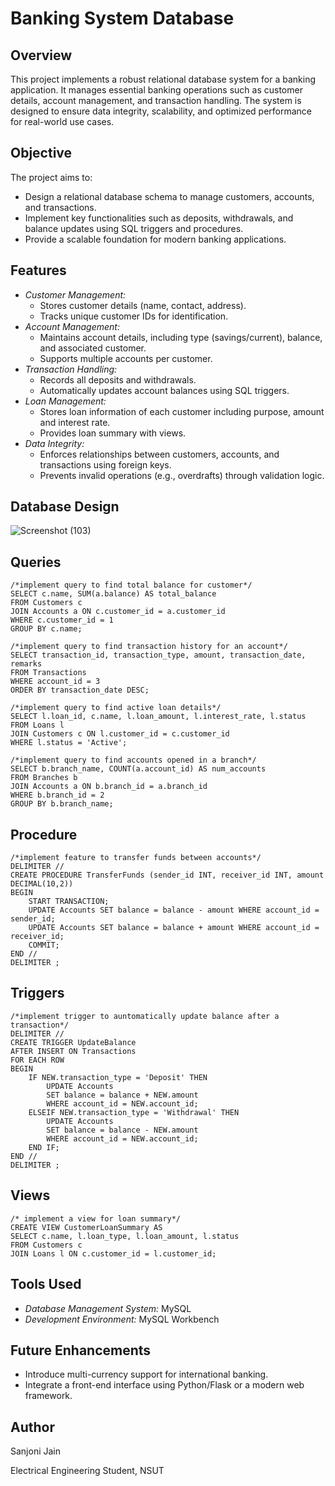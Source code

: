 # **Banking System Database**
## Overview
This project implements a robust relational database system for a banking application. It manages essential banking operations such as customer details, account management, and transaction handling. The system is designed to ensure data integrity, scalability, and optimized performance for real-world use cases.
## Objective
The project aims to:
- Design a relational database schema to manage customers, accounts, and transactions.
- Implement key functionalities such as deposits, withdrawals, and balance updates using SQL triggers and procedures.
- Provide a scalable foundation for modern banking applications.
## Features
- *Customer Management:*
	- Stores customer details (name, contact, address).
	- Tracks unique customer IDs for identification.
- *Account Management:*
	- Maintains account details, including type (savings/current), balance, and associated customer.
	- Supports multiple accounts per customer.
- *Transaction Handling:*
	- Records all deposits and withdrawals.
	- Automatically updates account balances using SQL triggers.
- *Loan Management:*
  - Stores loan information of each customer including purpose, amount and interest rate.
  - Provides loan summary with views. 
- *Data Integrity:*
	- Enforces relationships between customers, accounts, and transactions using foreign keys.
	- Prevents invalid operations (e.g., overdrafts) through validation logic.
## Database Design
![Screenshot (103)](https://github.com/user-attachments/assets/911c09f2-4da6-4ac5-b406-a4ddea0d205d)
## Queries
```
/*implement query to find total balance for customer*/
SELECT c.name, SUM(a.balance) AS total_balance
FROM Customers c
JOIN Accounts a ON c.customer_id = a.customer_id
WHERE c.customer_id = 1
GROUP BY c.name;

/*implement query to find transaction history for an account*/
SELECT transaction_id, transaction_type, amount, transaction_date, remarks
FROM Transactions
WHERE account_id = 3
ORDER BY transaction_date DESC;

/*implement query to find active loan details*/
SELECT l.loan_id, c.name, l.loan_amount, l.interest_rate, l.status
FROM Loans l
JOIN Customers c ON l.customer_id = c.customer_id
WHERE l.status = 'Active';

/*implement query to find accounts opened in a branch*/
SELECT b.branch_name, COUNT(a.account_id) AS num_accounts
FROM Branches b
JOIN Accounts a ON b.branch_id = a.branch_id
WHERE b.branch_id = 2
GROUP BY b.branch_name;
```
## Procedure
```
/*implement feature to transfer funds between accounts*/
DELIMITER //
CREATE PROCEDURE TransferFunds (sender_id INT, receiver_id INT, amount DECIMAL(10,2))
BEGIN
    START TRANSACTION;
    UPDATE Accounts SET balance = balance - amount WHERE account_id = sender_id;
    UPDATE Accounts SET balance = balance + amount WHERE account_id = receiver_id;
    COMMIT;
END //
DELIMITER ;
```
## Triggers
```
/*implement trigger to auntomatically update balance after a transaction*/
DELIMITER //
CREATE TRIGGER UpdateBalance 
AFTER INSERT ON Transactions
FOR EACH ROW
BEGIN
    IF NEW.transaction_type = 'Deposit' THEN
        UPDATE Accounts 
        SET balance = balance + NEW.amount 
        WHERE account_id = NEW.account_id;
    ELSEIF NEW.transaction_type = 'Withdrawal' THEN
        UPDATE Accounts 
        SET balance = balance - NEW.amount 
        WHERE account_id = NEW.account_id;
    END IF;
END //
DELIMITER ;
```
## Views
```
/* implement a view for loan summary*/
CREATE VIEW CustomerLoanSummary AS
SELECT c.name, l.loan_type, l.loan_amount, l.status
FROM Customers c
JOIN Loans l ON c.customer_id = l.customer_id;
```
## Tools Used
- *Database Management System:* MySQL 
- *Development Environment:* MySQL Workbench
## Future Enhancements
- Introduce multi-currency support for international banking.
- Integrate a front-end interface using Python/Flask or a modern web framework.
## Author
Sanjoni Jain

Electrical Engineering Student, NSUT
